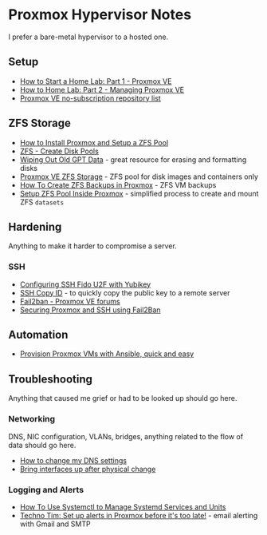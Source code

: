 # Proxmox Hypervisor Notes
I prefer a bare-metal hypervisor to a hosted one.

## Setup
* [How to Start a Home Lab: Part 1 - Proxmox VE](https://www.dlford.io/how-to-home-lab-part-1/)
* [How to Home Lab: Part 2 - Managing Proxmox VE](https://www.dlford.io/managing-proxmox-how-to-home-lab-part-2/)
* [Proxmox VE no-subscription repository list](https://pve.proxmox.com/wiki/Package_Repositories#sysadmin_no_subscription_repo)

## ZFS Storage
* [How to Install Proxmox and Setup a ZFS Pool](https://blog.quindorian.org/2019/08/how-to-install-proxmox-and-setup-a-zfs-pool.html/)
* [ZFS - Create Disk Pools](https://blog.programster.org/zfs-create-disk-pools)
* [Wiping Out Old GPT Data](https://www.rodsbooks.com/gdisk/wipegpt.html) - great resource for erasing and formatting disks
* [Proxmox VE ZFS Storage](https://www.diytechguru.com/2020/12/12/create-zfs-storage-in-proxmox-ve/) - ZFS pool for disk images and containers only
* [How To Create ZFS Backups in Proxmox](https://aaronweiss.me/how-to-create-zfs-backups-in-proxmox/) - ZFS VM backups
* [Setup ZFS Pool Inside Proxmox](https://www.youtube.com/watch?v=oSD-VoloQag) - simplified process to create and mount ZFS `datasets`

## Hardening
Anything to make it harder to compromise a server.

###  SSH
* [Configuring SSH Fido U2F with Yubikey](https://lawrencesystems.com/configuring-ssh-fido-u2f-authentication-with-yubikey/)
* [SSH Copy ID](https://www.ssh.com/academy/ssh/copy-id) - to quickly copy the public key to a remote server
* [Fail2ban - Proxmox VE forums](https://pve.proxmox.com/wiki/Fail2ban)
* [Securing Proxmox and SSH using Fail2Ban](https://www.ukhost4u.com/securing-proxmox-and-ssh-using-fail2ban/)

## Automation
* [Provision Proxmox VMs with Ansible, quick and easy](https://vectops.com/2020/01/provision-proxmox-vms-with-ansible-quick-and-easy/)

## Troubleshooting
Anything that caused me grief or had to be looked up should go here.

### Networking
DNS, NIC configuration, VLANs, bridges, anything related to the flow of data should go here.

* [How to change my DNS settings](https://forum.proxmox.com/threads/how-to-change-my-dns.52879/)
* [Bring interfaces up after physical change](https://forum.proxmox.com/threads/network-interface-down-after-physical-change.70164/)

### Logging and Alerts
* [How To Use Systemctl to Manage Systemd Services and Units](https://www.digitalocean.com/community/tutorials/how-to-use-systemctl-to-manage-systemd-services-and-units)
* [Techno Tim: Set up alerts in Proxmox before it's too late!](https://docs.technotim.live/posts/proxmox-alerts/) - email alerting with Gmail and SMTP
